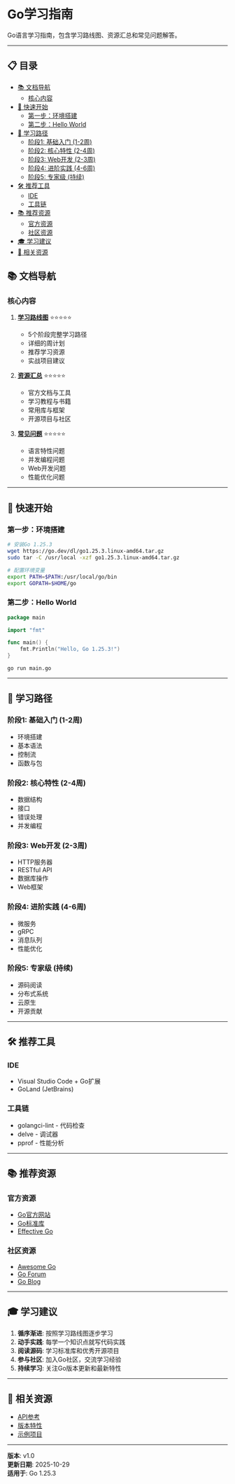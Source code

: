 ﻿# Go学习指南

Go语言学习指南，包含学习路线图、资源汇总和常见问题解答。

---


## 📋 目录


- [📚 文档导航](#文档导航)
  - [核心内容](#核心内容)
- [🎯 快速开始](#快速开始)
  - [第一步：环境搭建](#第一步环境搭建)
  - [第二步：Hello World](#第二步hello-world)
- [📖 学习路径](#学习路径)
  - [阶段1: 基础入门 (1-2周)](#阶段1-基础入门-1-2周)
  - [阶段2: 核心特性 (2-4周)](#阶段2-核心特性-2-4周)
  - [阶段3: Web开发 (2-3周)](#阶段3-web开发-2-3周)
  - [阶段4: 进阶实践 (4-6周)](#阶段4-进阶实践-4-6周)
  - [阶段5: 专家级 (持续)](#阶段5-专家级-持续)
- [🛠️ 推荐工具](#推荐工具)
  - [IDE](#ide)
  - [工具链](#工具链)
- [📚 推荐资源](#推荐资源)
  - [官方资源](#官方资源)
  - [社区资源](#社区资源)
- [🎓 学习建议](#学习建议)
- [🔗 相关资源](#相关资源)

## 📚 文档导航

### 核心内容

1. **[学习路线图](./01-学习路线图.md)** ⭐⭐⭐⭐⭐
   - 5个阶段完整学习路径
   - 详细的周计划
   - 推荐学习资源
   - 实战项目建议

2. **[资源汇总](./02-资源汇总.md)** ⭐⭐⭐⭐⭐
   - 官方文档与工具
   - 学习教程与书籍
   - 常用库与框架
   - 开源项目与社区

3. **[常见问题](./03-常见问题.md)** ⭐⭐⭐⭐⭐
   - 语言特性问题
   - 并发编程问题
   - Web开发问题
   - 性能优化问题

---

## 🎯 快速开始

### 第一步：环境搭建

```bash
# 安装Go 1.25.3
wget https://go.dev/dl/go1.25.3.linux-amd64.tar.gz
sudo tar -C /usr/local -xzf go1.25.3.linux-amd64.tar.gz

# 配置环境变量
export PATH=$PATH:/usr/local/go/bin
export GOPATH=$HOME/go
```

### 第二步：Hello World

```go
package main

import "fmt"

func main() {
    fmt.Println("Hello, Go 1.25.3!")
}
```

```bash
go run main.go
```

---

## 📖 学习路径

### 阶段1: 基础入门 (1-2周)
- 环境搭建
- 基本语法
- 控制流
- 函数与包

### 阶段2: 核心特性 (2-4周)
- 数据结构
- 接口
- 错误处理
- 并发编程

### 阶段3: Web开发 (2-3周)
- HTTP服务器
- RESTful API
- 数据库操作
- Web框架

### 阶段4: 进阶实践 (4-6周)
- 微服务
- gRPC
- 消息队列
- 性能优化

### 阶段5: 专家级 (持续)
- 源码阅读
- 分布式系统
- 云原生
- 开源贡献

---

## 🛠️ 推荐工具

### IDE
- Visual Studio Code + Go扩展
- GoLand (JetBrains)

### 工具链
- golangci-lint - 代码检查
- delve - 调试器
- pprof - 性能分析

---

## 📚 推荐资源

### 官方资源
- [Go官方网站](https://go.dev/)
- [Go标准库](https://pkg.go.dev/std)
- [Effective Go](https://go.dev/doc/effective_go)

### 社区资源
- [Awesome Go](https://github.com/avelino/awesome-go)
- [Go Forum](https://forum.golangbridge.org/)
- [Go Blog](https://go.dev/blog/)

---

## 🎓 学习建议

1. **循序渐进**: 按照学习路线图逐步学习
2. **动手实践**: 每学一个知识点就写代码实践
3. **阅读源码**: 学习标准库和优秀开源项目
4. **参与社区**: 加入Go社区，交流学习经验
5. **持续学习**: 关注Go版本更新和最新特性

---

## 🔗 相关资源

- [API参考](../api/README.md)
- [版本特性](../versions/README.md)
- [示例项目](../../projects/examples/README.md)

---

**版本**: v1.0  
**更新日期**: 2025-10-29  
**适用于**: Go 1.25.3
